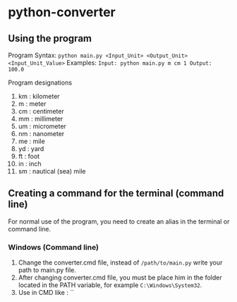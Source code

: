 # python-converter

## Using the program

Program Syntax: `python main.py <Input_Unit> <Output_Unit> <Input_Unit_Value>`
Examples:
`Input: python main.py m cm 1
Output: 100.0`

Program designations
1. km : kilometer
2. m : meter
3. cm : centimeter
4. mm : millimeter
5. um : micrometer
6. nm : nanometer
7. me : mile
8. yd : yard
9. ft : foot
10. in : inch
11. sm : nautical (sea) mile

## Creating a command for the terminal (command line)

For normal use of the program, you need to create an alias in the terminal or command line.

### Windows (Command line)

1. Сhange the converter.cmd file, instead of `/path/to/main.py` write your path to main.py file.
2. After changing converter.cmd file, you must be place him in the folder located in the PATH variable, for example `C:\Windows\System32`.
3. Use in CMD like : ``
